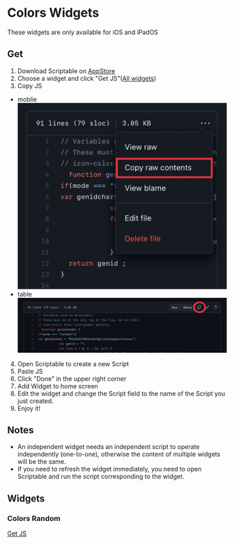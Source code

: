 # Colors Widgets
These widgets are only available for iOS and iPadOS
## Get
1. Download Scriptable on [AppStore](https://apps.apple.com/tw/app/scriptable/id1405459188)
2. Choose a widget and click "Get JS"([All widgets](https://github.com/EricHsia7/colors/blob/main/widgets/widgets.md#widgets))
3. Copy JS
* moblie ![moblie](https://raw.githubusercontent.com/EricHsia7/colors/main/widgets/img/mobile.jpeg)
* table ![table](https://raw.githubusercontent.com/EricHsia7/colors/main/widgets/img/table.jpeg)
4. Open Scriptable to create a new Script
5. Paste JS
6. Click "Done" in the upper right corner
8. Add Widget to home screen
9. Edit the widget and change the Script field to the name of the Script you just created.
10. Enjoy it!
## Notes
* An independent widget needs an independent script to operate independently (one-to-one), otherwise the content of multiple widgets will be the same.
* If you need to refresh the widget immediately, you need to open Scriptable and run the script corresponding to the widget.
## Widgets
### Colors Random
[Get JS](https://github.com/EricHsia7/colors/blob/main/widgets/js/colors_random.js)
